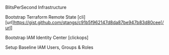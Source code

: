 BlitsPerSecond Infrastructure

Bootstrap Terraform Remote State [cli]
[url]https://gist.github.com/qtangs/c91b5f962147d8da87be947b83d80cee[/url]

Bootstrap IAM Identity Center [clickops]

Setup Baseline IAM Users, Groups & Roles


